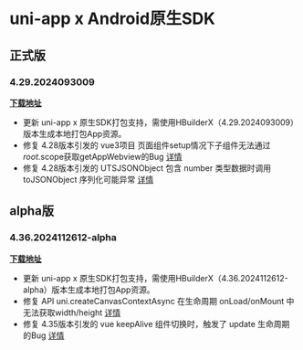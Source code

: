 # uni-app x Android原生SDK

## 正式版

### 4.29.2024093009

**[下载地址](https://web-ext-storage.dcloud.net.cn/uni-app-x/sdk/Android/Android-uni-app-x-SDK@12359-4.29.zip)**

* 更新 uni-app x 原生SDK打包支持，需使用HBuilderX（4.29.2024093009）版本生成本地打包App资源。
* 修复 4.28版本引发的 vue3项目 页面组件setup情况下子组件无法通过$root.$scope获取getAppWebview的Bug [详情](https://ask.dcloud.net.cn/question/199111)
* 修复 4.28版本引发的 UTSJSONObject 包含 number 类型数据时调用 toJSONObject 序列化可能异常 [详情](https://issues.dcloud.net.cn/pages/issues/detail?id=9447)

## alpha版

### 4.36.2024112612-alpha

**[下载地址](https://web-ext-storage.dcloud.net.cn/uni-app-x/sdk/Android/Android-uni-app-x-SDK@12661-4.36.zip)**

* 更新 uni-app x 原生SDK打包支持，需使用HBuilderX（4.36.2024112612-alpha）版本生成本地打包App资源。
* 修复 API uni.createCanvasContextAsync 在生命周期 onLoad/onMount 中无法获取width/height [详情](https://issues.dcloud.net.cn/pages/issues/detail?id=13212)
* 修复 4.35版本引发的 vue keepAlive 组件切换时，触发了 update 生命周期的Bug [详情](https://issues.dcloud.net.cn/pages/issues/detail?id=13261)